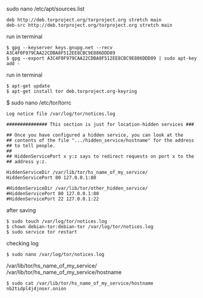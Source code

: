 



sudo nano /etc/apt/sources.list

    deb http://deb.torproject.org/torproject.org stretch main
    deb-src http://deb.torproject.org/torproject.org stretch main

run in terminal

    $ gpg --keyserver keys.gnupg.net --recv A3C4F0F979CAA22CDBA8F512EE8CBC9E886DDD89
    $ gpg --export A3C4F0F979CAA22CDBA8F512EE8CBC9E886DDD89 | sudo apt-key add -

run in terminal

    $ apt-get update
    $ apt-get install tor deb.torproject.org-keyring


$ sudo nano /etc/tor/torrc


    Log notice file /var/log/tor/notices.log

    ############### This section is just for location-hidden services ###

    ## Once you have configured a hidden service, you can look at the
    ## contents of the file ".../hidden_service/hostname" for the address
    ## to tell people.
    ##
    ## HiddenServicePort x y:z says to redirect requests on port x to the
    ## address y:z.

    HiddenServiceDir /var/lib/tor/hs_name_of_my_service/
    HiddenServicePort 80 127.0.0.1:80

    #HiddenServiceDir /var/lib/tor/other_hidden_service/
    #HiddenServicePort 80 127.0.0.1:80
    #HiddenServicePort 22 127.0.0.1:22

after saving

    $ sudo touch /var/log/tor/notices.log
    $ chown debian-tor:debian-tor /var/log/tor/notices.log
    $ sudo service tor restart

checking log

    $ sudo nano /var/log/tor/notices.log


/var/lib/tor/hs_name_of_my_service/
<br>
/var/lib/tor/hs_name_of_my_service/hostname

    $ sudo cat /var/lib/tor/hs_name_of_my_service/hostname
    nb2tidpl4j4jnoxr.onion














